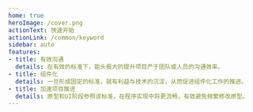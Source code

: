 ```yaml
---
home: true
heroImage: /cover.png
actionText: 快速开始
actionLink: /common/keyword
sidebar: auto
features:
- title: 有效沟通
  details: 在有效的标准下，能头极大的提升项目产于团队或人员的沟通效率。
- title: 组件化
  details: 一旦形成固定的标准，就有利益与技术的沉淀，从而促进组件化工作的推进。
- title: 加速项目推进
  details: 原型和UI阶段参照该标准，在程序实现中将更流畅，有效避免频繁修改原型。
---
```

